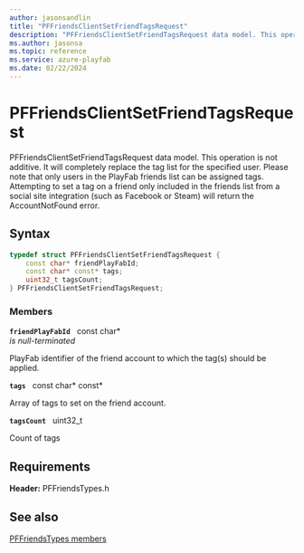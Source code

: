 ```yaml
---
author: jasonsandlin
title: "PFFriendsClientSetFriendTagsRequest"
description: "PFFriendsClientSetFriendTagsRequest data model. This operation is not additive. It will completely replace the tag list for the specified user. Please note that only users in the PlayFab friends list can be assigned tags. Attempting to set a tag on a friend only included in the friends list from a social site integration (such as Facebook or Steam) will return the AccountNotFound error."
ms.author: jasonsa
ms.topic: reference
ms.service: azure-playfab
ms.date: 02/22/2024
---
```


# PFFriendsClientSetFriendTagsRequest  

PFFriendsClientSetFriendTagsRequest data model. This operation is not additive. It will completely replace the tag list for the specified user. Please note that only users in the PlayFab friends list can be assigned tags. Attempting to set a tag on a friend only included in the friends list from a social site integration (such as Facebook or Steam) will return the AccountNotFound error.  

## Syntax  
  
```cpp
typedef struct PFFriendsClientSetFriendTagsRequest {  
    const char* friendPlayFabId;  
    const char* const* tags;  
    uint32_t tagsCount;  
} PFFriendsClientSetFriendTagsRequest;  
```
  
### Members  
  
**`friendPlayFabId`** &nbsp; const char*  
*is null-terminated*  
  
PlayFab identifier of the friend account to which the tag(s) should be applied.
  
**`tags`** &nbsp; const char* const*  
  
Array of tags to set on the friend account.
  
**`tagsCount`** &nbsp; uint32_t  
  
Count of tags
  
  
## Requirements  
  
**Header:** PFFriendsTypes.h
  
## See also  
[PFFriendsTypes members](../pffriendstypes_members.md)  

  
  
